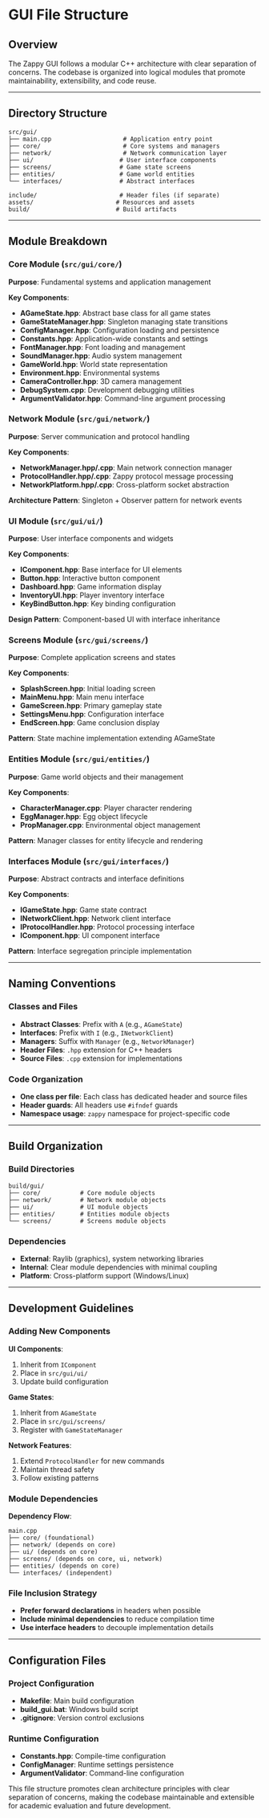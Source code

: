 # GUI File Structure

## Overview

The Zappy GUI follows a modular C++ architecture with clear separation of concerns. The codebase is organized into logical modules that promote maintainability, extensibility, and code reuse.

---

## Directory Structure

```
src/gui/
├── main.cpp                    # Application entry point
├── core/                       # Core systems and managers
├── network/                    # Network communication layer
├── ui/                        # User interface components
├── screens/                   # Game state screens
├── entities/                  # Game world entities
└── interfaces/                # Abstract interfaces

include/                       # Header files (if separate)
assets/                       # Resources and assets
build/                        # Build artifacts
```

---

## Module Breakdown

### Core Module (`src/gui/core/`)

**Purpose**: Fundamental systems and application management

**Key Components**:
- **AGameState.hpp**: Abstract base class for all game states
- **GameStateManager.hpp**: Singleton managing state transitions
- **ConfigManager.hpp**: Configuration loading and persistence
- **Constants.hpp**: Application-wide constants and settings
- **FontManager.hpp**: Font loading and management
- **SoundManager.hpp**: Audio system management
- **GameWorld.hpp**: World state representation
- **Environment.hpp**: Environmental systems
- **CameraController.hpp**: 3D camera management
- **DebugSystem.cpp**: Development debugging utilities
- **ArgumentValidator.hpp**: Command-line argument processing

### Network Module (`src/gui/network/`)

**Purpose**: Server communication and protocol handling

**Key Components**:
- **NetworkManager.hpp/.cpp**: Main network connection manager
- **ProtocolHandler.hpp/.cpp**: Zappy protocol message processing
- **NetworkPlatform.hpp/.cpp**: Cross-platform socket abstraction

**Architecture Pattern**: Singleton + Observer pattern for network events

### UI Module (`src/gui/ui/`)

**Purpose**: User interface components and widgets

**Key Components**:
- **IComponent.hpp**: Base interface for UI elements
- **Button.hpp**: Interactive button component
- **Dashboard.hpp**: Game information display
- **InventoryUI.hpp**: Player inventory interface
- **KeyBindButton.hpp**: Key binding configuration

**Design Pattern**: Component-based UI with interface inheritance

### Screens Module (`src/gui/screens/`)

**Purpose**: Complete application screens and states

**Key Components**:
- **SplashScreen.hpp**: Initial loading screen
- **MainMenu.hpp**: Main menu interface
- **GameScreen.hpp**: Primary gameplay state
- **SettingsMenu.hpp**: Configuration interface
- **EndScreen.hpp**: Game conclusion display

**Pattern**: State machine implementation extending AGameState

### Entities Module (`src/gui/entities/`)

**Purpose**: Game world objects and their management

**Key Components**:
- **CharacterManager.cpp**: Player character rendering
- **EggManager.hpp**: Egg object lifecycle
- **PropManager.cpp**: Environmental object management

**Pattern**: Manager classes for entity lifecycle and rendering

### Interfaces Module (`src/gui/interfaces/`)

**Purpose**: Abstract contracts and interface definitions

**Key Components**:
- **IGameState.hpp**: Game state contract
- **INetworkClient.hpp**: Network client interface
- **IProtocolHandler.hpp**: Protocol processing interface
- **IComponent.hpp**: UI component interface

**Pattern**: Interface segregation principle implementation

---

## Naming Conventions

### Classes and Files
- **Abstract Classes**: Prefix with `A` (e.g., `AGameState`)
- **Interfaces**: Prefix with `I` (e.g., `INetworkClient`)
- **Managers**: Suffix with `Manager` (e.g., `NetworkManager`)
- **Header Files**: `.hpp` extension for C++ headers
- **Source Files**: `.cpp` extension for implementations

### Code Organization
- **One class per file**: Each class has dedicated header and source files
- **Header guards**: All headers use `#ifndef` guards
- **Namespace usage**: `zappy` namespace for project-specific code

---

## Build Organization

### Build Directories
```
build/gui/
├── core/           # Core module objects
├── network/        # Network module objects
├── ui/             # UI module objects
├── entities/       # Entities module objects
└── screens/        # Screens module objects
```

### Dependencies
- **External**: Raylib (graphics), system networking libraries
- **Internal**: Clear module dependencies with minimal coupling
- **Platform**: Cross-platform support (Windows/Linux)

---

## Development Guidelines

### Adding New Components

**UI Components**:
1. Inherit from `IComponent`
2. Place in `src/gui/ui/`
3. Update build configuration

**Game States**:
1. Inherit from `AGameState`
2. Place in `src/gui/screens/`
3. Register with `GameStateManager`

**Network Features**:
1. Extend `ProtocolHandler` for new commands
2. Maintain thread safety
3. Follow existing patterns

### Module Dependencies

**Dependency Flow**:
```
main.cpp
├── core/ (foundational)
├── network/ (depends on core)
├── ui/ (depends on core)
├── screens/ (depends on core, ui, network)
├── entities/ (depends on core)
└── interfaces/ (independent)
```

### File Inclusion Strategy
- **Prefer forward declarations** in headers when possible
- **Include minimal dependencies** to reduce compilation time
- **Use interface headers** to decouple implementation details

---

## Configuration Files

### Project Configuration
- **Makefile**: Main build configuration
- **build_gui.bat**: Windows build script
- **.gitignore**: Version control exclusions

### Runtime Configuration
- **Constants.hpp**: Compile-time configuration
- **ConfigManager**: Runtime settings persistence
- **ArgumentValidator**: Command-line configuration

This file structure promotes clean architecture principles with clear separation of concerns, making the codebase maintainable and extensible for academic evaluation and future development.
